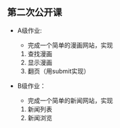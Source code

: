 ## 第二次公开课

* A级作业:

   + 完成一个简单的漫画网站，实现
    1. 查找漫画
    2. 显示漫画
    3. 翻页（用submit实现）

* B级作业：

   + 完成一个简单的新闻网站，实现
    1. 新闻列表
    2. 新闻浏览
